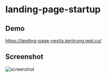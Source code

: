 # landing-page-startup

## Demo
https://landing-page-nextjs.kentrung.repl.co/

## Screenshot
![screenshot](https://github.com/kentrung/landing-page-startup/assets/15643762/c9a48ec9-cd54-45e1-8777-6344eb518ace)
